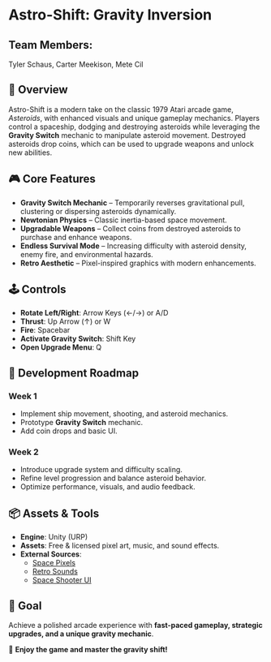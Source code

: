 # Astro-Shift: Gravity Inversion

## Team Members: 
Tyler Schaus, Carter Meekison, Mete Cil 

## 🚀 Overview
Astro-Shift is a modern take on the classic 1979 Atari arcade game, *Asteroids*, with enhanced visuals and unique gameplay mechanics. Players control a spaceship, dodging and destroying asteroids while leveraging the **Gravity Switch** mechanic to manipulate asteroid movement. Destroyed asteroids drop coins, which can be used to upgrade weapons and unlock new abilities.

## 🎮 Core Features
- **Gravity Switch Mechanic** – Temporarily reverses gravitational pull, clustering or dispersing asteroids dynamically.
- **Newtonian Physics** – Classic inertia-based space movement.
- **Upgradable Weapons** – Collect coins from destroyed asteroids to purchase and enhance weapons.
- **Endless Survival Mode** – Increasing difficulty with asteroid density, enemy fire, and environmental hazards.
- **Retro Aesthetic** – Pixel-inspired graphics with modern enhancements.

## 🕹️ Controls
- **Rotate Left/Right**: Arrow Keys (←/→) or A/D
- **Thrust**: Up Arrow (↑) or W
- **Fire**: Spacebar
- **Activate Gravity Switch**: Shift Key
- **Open Upgrade Menu**: Q

## 🔧 Development Roadmap
### **Week 1**
- Implement ship movement, shooting, and asteroid mechanics.
- Prototype **Gravity Switch** mechanic.
- Add coin drops and basic UI.

### **Week 2**
- Introduce upgrade system and difficulty scaling.
- Refine level progression and balance asteroid behavior.
- Optimize performance, visuals, and audio feedback.

## 📦 Assets & Tools
- **Engine**: Unity (URP)
- **Assets**: Free & licensed pixel art, music, and sound effects.
- **External Sources**:
  - [Space Pixels](https://hexadecimalwtf.itch.io/space-pixels)
  - [Retro Sounds](https://brainzplayz.itch.io/retro-sounds-32-bit)
  - [Space Shooter UI](https://free-game-assets.itch.io/free-space-shooter-game-user-interface)

## 🎯 Goal
Achieve a polished arcade experience with **fast-paced gameplay, strategic upgrades, and a unique gravity mechanic**.

🚀 **Enjoy the game and master the gravity shift!**
